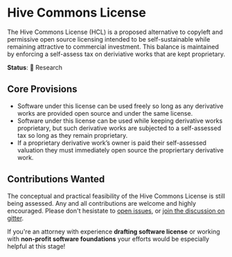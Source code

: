 # Hive Commons License

The Hive Commons License (HCL) is a proposed alternative to copyleft and permissive open source licensing intended to be self-sustainable while remaining attractive to commercial investment. This balance is maintained by enforcing a self-assess tax on deriviative works that are kept proprietary. 

**Status**: 🔬 Research

## Core Provisions
- Software under this license can be used freely so long as any derivative works are provided open source and under the same license.
- Software under this license can be used while keeping derivative works proprietary, but such derivative works are subjected to a self-assessed tax so long as they remain proprietary.
- If a proprietary derivative work’s owner is paid their self-assessed valuation they must immediately open source the propriertary derivative work.

## Contributions Wanted

The conceptual and practical feasibility of the Hive Commons License is still being assessed. Any and all contributions are welcome and highly encouraged. Please don't hesistate to [open issues](https://github.com/1Hive/HCL/issues), or [join the discussion on gitter](https://gitter.im/1Hive). 

If you're an attorney with experience **drafting software license** or working with **non-profit software foundations** your efforts would be especially helpful at this stage!
